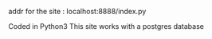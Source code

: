 addr for the site : localhost:8888/index.py

Coded in Python3
This site works with a postgres database